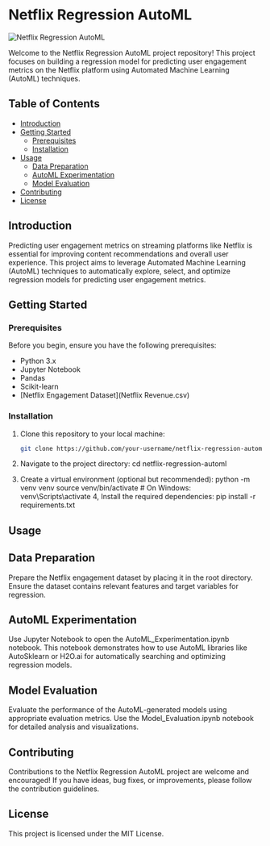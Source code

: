 # Netflix Regression AutoML

![Netflix Regression AutoML](https://example.com/netflix_regression_automl.png)

Welcome to the Netflix Regression AutoML project repository! This project focuses on building a regression model for predicting user engagement metrics on the Netflix platform using Automated Machine Learning (AutoML) techniques.

## Table of Contents

- [Introduction](#introduction)
- [Getting Started](#getting-started)
  - [Prerequisites](#prerequisites)
  - [Installation](#installation)
- [Usage](#usage)
  - [Data Preparation](#data-preparation)
  - [AutoML Experimentation](#automl-experimentation)
  - [Model Evaluation](#model-evaluation)
- [Contributing](#contributing)
- [License](#license)

## Introduction

Predicting user engagement metrics on streaming platforms like Netflix is essential for improving content recommendations and overall user experience. This project aims to leverage Automated Machine Learning (AutoML) techniques to automatically explore, select, and optimize regression models for predicting user engagement metrics.

## Getting Started

### Prerequisites

Before you begin, ensure you have the following prerequisites:

- Python 3.x
- Jupyter Notebook
- Pandas
- Scikit-learn
- [Netflix Engagement Dataset](Netflix Revenue.csv)

### Installation

1. Clone this repository to your local machine:

   ```bash
   git clone https://github.com/your-username/netflix-regression-automl.git
2. Navigate to the project directory:
     cd netflix-regression-automl
3. Create a virtual environment (optional but recommended):
      python -m venv venv
      source venv/bin/activate  # On Windows: venv\Scripts\activate
4, Install the required dependencies:
      pip install -r requirements.txt

## Usage
## Data Preparation

Prepare the Netflix engagement dataset by placing it in the root directory. Ensure the dataset contains relevant features and target variables for regression.
## AutoML Experimentation

Use Jupyter Notebook to open the AutoML_Experimentation.ipynb notebook. This notebook demonstrates how to use AutoML libraries like AutoSklearn or H2O.ai for automatically searching and optimizing regression models.
## Model Evaluation

Evaluate the performance of the AutoML-generated models using appropriate evaluation metrics. Use the Model_Evaluation.ipynb notebook for detailed analysis and visualizations.
## Contributing

Contributions to the Netflix Regression AutoML project are welcome and encouraged! If you have ideas, bug fixes, or improvements, please follow the contribution guidelines.
## License

This project is licensed under the MIT License.
